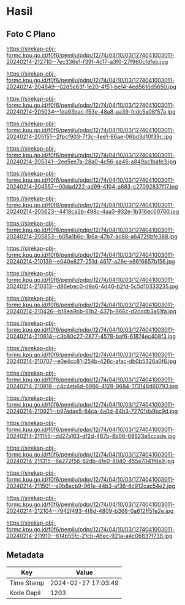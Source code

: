 # Hasil

## Foto C Plano

https://sirekap-obj-formc.kpu.go.id/f0f6/pemilu/pdpr/12/74/04/10/03/1274041003011-20240214-212710--7ec336e1-f39f-4c17-a3f0-27f960cfdfeb.jpg

https://sirekap-obj-formc.kpu.go.id/f0f6/pemilu/pdpr/12/74/04/10/03/1274041003011-20240214-204849--02d5e63f-1e20-4f51-be14-4ed5616d5650.jpg

https://sirekap-obj-formc.kpu.go.id/f0f6/pemilu/pdpr/12/74/04/10/03/1274041003011-20240214-205034--1da93bac-f53e-48a8-aa39-fcdc5a08f57a.jpg

https://sirekap-obj-formc.kpu.go.id/f0f6/pemilu/pdpr/12/74/04/10/03/1274041003011-20240214-205151--2fbcf903-7f3c-4ee1-86ae-06bd3d10f39c.jpg

https://sirekap-obj-formc.kpu.go.id/f0f6/pemilu/pdpr/12/74/04/10/03/1274041003011-20240214-205341--2ee5ee7a-28a0-4c56-aa46-a849ac1bafe3.jpg

https://sirekap-obj-formc.kpu.go.id/f0f6/pemilu/pdpr/12/74/04/10/03/1274041003011-20240214-204557--00dad222-ad99-4104-a683-c27092837f17.jpg

https://sirekap-obj-formc.kpu.go.id/f0f6/pemilu/pdpr/12/74/04/10/03/1274041003011-20240214-205623--4418ca2b-498c-4aa3-932e-1b316ec00700.jpg

https://sirekap-obj-formc.kpu.go.id/f0f6/pemilu/pdpr/12/74/04/10/03/1274041003011-20240214-205853--b05a1b6c-1b6a-47b7-ac88-a64729bfe388.jpg

https://sirekap-obj-formc.kpu.go.id/f0f6/pemilu/pdpr/12/74/04/10/03/1274041003011-20240214-210139--e040e827-251d-4617-a28e-e86f6657b156.jpg

https://sirekap-obj-formc.kpu.go.id/f0f6/pemilu/pdpr/12/74/04/10/03/1274041003011-20240214-210313--d86ebec0-d9a6-4d46-b2fd-5c5d10333235.jpg

https://sirekap-obj-formc.kpu.go.id/f0f6/pemilu/pdpr/12/74/04/10/03/1274041003011-20240214-210426--b18ea9bb-61b2-437b-966c-d2ccdb3a61fa.jpg

https://sirekap-obj-formc.kpu.go.id/f0f6/pemilu/pdpr/12/74/04/10/03/1274041003011-20240214-210614--c3b80c27-2877-4578-baf6-61874ec408f3.jpg

https://sirekap-obj-formc.kpu.go.id/f0f6/pemilu/pdpr/12/74/04/10/03/1274041003011-20240214-210707--e0e4cc81-254b-426c-afac-db0b5326a0f6.jpg

https://sirekap-obj-formc.kpu.go.id/f0f6/pemilu/pdpr/12/74/04/10/03/1274041003011-20240214-210816--c4c4eb6d-6986-4128-9684-173146d60793.jpg

https://sirekap-obj-formc.kpu.go.id/f0f6/pemilu/pdpr/12/74/04/10/03/1274041003011-20240214-210921--b97adae5-84ca-4a0d-84b3-72701da9bc9d.jpg

https://sirekap-obj-formc.kpu.go.id/f0f6/pemilu/pdpr/12/74/04/10/03/1274041003011-20240214-211155--dd27a163-df2d-467b-8b06-68623e5ccade.jpg

https://sirekap-obj-formc.kpu.go.id/f0f6/pemilu/pdpr/12/74/04/10/03/1274041003011-20240214-211315--6a272f56-62db-4fe0-8040-455e7041f6e9.jpg

https://sirekap-obj-formc.kpu.go.id/f0f6/pemilu/pdpr/12/74/04/10/03/1274041003011-20240214-211501--a0b8acb9-961e-44b3-af36-6c912cac54e2.jpg

https://sirekap-obj-formc.kpu.go.id/f0f6/pemilu/pdpr/12/74/04/10/03/1274041003011-20240214-212104--7942f493-4f8d-4809-b368-0a612ff51e2e.jpg

https://sirekap-obj-formc.kpu.go.id/f0f6/pemilu/pdpr/12/74/04/10/03/1274041003011-20240214-211910--614b55fc-21cb-46ec-921a-a4c06837f738.jpg


## Metadata

| Key        | Value               |
| ---------- | ------------------- |
| Time Stamp | 2024-02-27 17:03:49 |
| Kode Dapil | 1203                |



